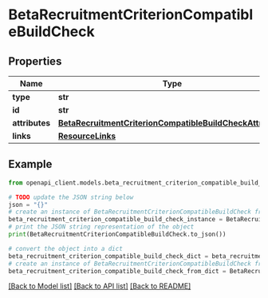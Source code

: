 # BetaRecruitmentCriterionCompatibleBuildCheck


## Properties

Name | Type | Description | Notes
------------ | ------------- | ------------- | -------------
**type** | **str** |  | 
**id** | **str** |  | 
**attributes** | [**BetaRecruitmentCriterionCompatibleBuildCheckAttributes**](BetaRecruitmentCriterionCompatibleBuildCheckAttributes.md) |  | [optional] 
**links** | [**ResourceLinks**](ResourceLinks.md) |  | [optional] 

## Example

```python
from openapi_client.models.beta_recruitment_criterion_compatible_build_check import BetaRecruitmentCriterionCompatibleBuildCheck

# TODO update the JSON string below
json = "{}"
# create an instance of BetaRecruitmentCriterionCompatibleBuildCheck from a JSON string
beta_recruitment_criterion_compatible_build_check_instance = BetaRecruitmentCriterionCompatibleBuildCheck.from_json(json)
# print the JSON string representation of the object
print(BetaRecruitmentCriterionCompatibleBuildCheck.to_json())

# convert the object into a dict
beta_recruitment_criterion_compatible_build_check_dict = beta_recruitment_criterion_compatible_build_check_instance.to_dict()
# create an instance of BetaRecruitmentCriterionCompatibleBuildCheck from a dict
beta_recruitment_criterion_compatible_build_check_from_dict = BetaRecruitmentCriterionCompatibleBuildCheck.from_dict(beta_recruitment_criterion_compatible_build_check_dict)
```
[[Back to Model list]](../README.md#documentation-for-models) [[Back to API list]](../README.md#documentation-for-api-endpoints) [[Back to README]](../README.md)


